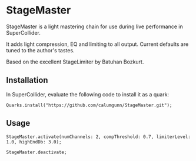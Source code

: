 # StageMaster

StageMaster is a light mastering chain for use during live performance in SuperCollider.

It adds light compression, EQ and limiting to all output. Current defaults are tuned to the author's
tastes.

Based on the excellent StageLimiter by Batuhan Bozkurt.

## Installation

In SuperCollider, evaluate the following code to install it as a quark:
```
Quarks.install("https://github.com/calumgunn/StageMaster.git");
```


## Usage

```
StageMaster.activate(numChannels: 2, compThreshold: 0.7, limiterLevel: 1.0, highEndDb: 3.0);

StageMaster.deactivate;
```
